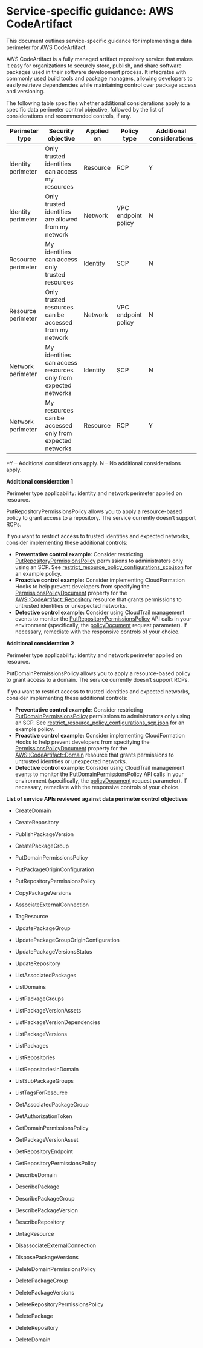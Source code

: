 
# Service-specific guidance: AWS CodeArtifact


This document outlines service-specific guidance for implementing a data perimeter for AWS CodeArtifact. 

AWS CodeArtifact is a fully managed artifact repository service that makes it easy for organizations to securely store, publish, and share software packages used in their software development process. It integrates with commonly used build tools and package managers, allowing developers to easily retrieve dependencies while maintaining control over package access and versioning.


The following table specifies whether additional considerations apply to a specific data perimeter control objective, followed by the list of considerations and recommended controls, if any.

| Perimeter type | Security objective | Applied on | Policy type | Additional considerations |
|----------------|-------------------|------------|-------------|------------------------|
| Identity perimeter | Only trusted identities can access my resources | Resource | RCP | Y |
| Identity perimeter | Only trusted identities are allowed from my network | Network | VPC endpoint policy | N |
| Resource perimeter | My identities can access only trusted resources | Identity | SCP | N |
| Resource perimeter | Only trusted resources can be accessed from my network | Network | VPC endpoint policy | N |
| Network perimeter | My identities can access resources only from expected networks | Identity | SCP | N |
| Network perimeter | My resources can be accessed only from expected networks | Resource | RCP | Y |

*Y – Additional considerations apply. N – No additional considerations apply.
 



**Additional consideration 1**

Perimeter type applicability: identity and network perimeter applied on resource.
        
PutRepositoryPermissionsPolicy allows you to apply a resource-based policy to grant access to a repository. The service currently doesn’t support RCPs.


If you want to restrict access to trusted identities and expected networks, consider implementing these additional controls:

* **Preventative control example**: Consider restricting [PutRepositoryPermissionsPolicy](https://docs.aws.amazon.com/codeartifact/latest/APIReference/API_PutRepositoryPermissionsPolicy.html) permissions to administrators only using an SCP. See [restrict_resource_policy_configurations_scp.json](../service_control_policies/service_specific_controls/restrict_resource_policy_configurations_scp.json) for an example policy.
* **Proactive control example:** Consider implementing CloudFormation Hooks to help prevent developers from specifying the [PermissionsPolicyDocument](https://docs.aws.amazon.com/AWSCloudFormation/latest/TemplateReference/aws-resource-codeartifact-repository.html#cfn-codeartifact-repository-permissionspolicydocument) property for the [AWS::CodeArtifact::Repository](https://docs.aws.amazon.com/AWSCloudFormation/latest/TemplateReference/aws-resource-codeartifact-repository.html) resource that grants permissions to untrusted identities or unexpected networks. 
* **Detective control example:** Consider using CloudTrail management events to monitor the [PutRepositoryPermissionsPolicy](https://docs.aws.amazon.com/codeartifact/latest/APIReference/API_PutRepositoryPermissionsPolicy.html) API calls in your environment (specifically, the [policyDocument](https://docs.aws.amazon.com/codeartifact/latest/APIReference/API_PutRepositoryPermissionsPolicy.html#codeartifact-PutRepositoryPermissionsPolicy-request-policyDocument) request parameter). If necessary, remediate with the responsive controls of your choice.



**Additional consideration 2**

Perimeter type applicability: identity and network perimeter applied on resource.
        
PutDomainPermissionsPolicy allows you to apply a resource-based policy to grant access to a domain. The service currently doesn’t support RCPs.


If you want to restrict access to trusted identities and expected networks, consider implementing these additional controls:

* **Preventative control example**: Consider restricting [PutDomainPermissionsPolicy](https://docs.aws.amazon.com/codeartifact/latest/APIReference/API_PutDomainPermissionsPolicy.html) permissions to administrators only using an SCP. See [restrict_resource_policy_configurations_scp.json](../service_control_policies/service_specific_controls/restrict_resource_policy_configurations_scp.json) for an example policy.
* **Proactive control example:** Consider implementing CloudFormation Hooks to help prevent developers from specifying the [PermissionsPolicyDocument](https://docs.aws.amazon.com/AWSCloudFormation/latest/TemplateReference/aws-resource-codeartifact-domain.html#cfn-codeartifact-domain-permissionspolicydocument) property for the [AWS::CodeArtifact::Domain](https://docs.aws.amazon.com/AWSCloudFormation/latest/TemplateReference/aws-resource-codeartifact-domain.html) resource that grants permissions to untrusted identities or unexpected networks. 
* **Detective control example:** Consider using CloudTrail management events to monitor the [PutDomainPermissionsPolicy](https://docs.aws.amazon.com/codeartifact/latest/APIReference/API_PutDomainPermissionsPolicy.html) API calls in your environment (specifically, the [policyDocument](https://docs.aws.amazon.com/codeartifact/latest/APIReference/API_PutDomainPermissionsPolicy.html#codeartifact-PutDomainPermissionsPolicy-request-policyDocument) request parameter). If necessary, remediate with the responsive controls of your choice. 


**List of service APIs reviewed against data perimeter control objectives**

* CreateDomain

* CreateRepository

* PublishPackageVersion

* CreatePackageGroup

* PutDomainPermissionsPolicy

* PutPackageOriginConfiguration

* PutRepositoryPermissionsPolicy

* CopyPackageVersions

* AssociateExternalConnection

* TagResource

* UpdatePackageGroup

* UpdatePackageGroupOriginConfiguration

* UpdatePackageVersionsStatus

* UpdateRepository

* ListAssociatedPackages

* ListDomains

* ListPackageGroups

* ListPackageVersionAssets

* ListPackageVersionDependencies

* ListPackageVersions

* ListPackages

* ListRepositories

* ListRepositoriesInDomain

* ListSubPackageGroups

* ListTagsForResource

* GetAssociatedPackageGroup

* GetAuthorizationToken

* GetDomainPermissionsPolicy

* GetPackageVersionAsset

* GetRepositoryEndpoint

* GetRepositoryPermissionsPolicy

* DescribeDomain

* DescribePackage

* DescribePackageGroup

* DescribePackageVersion

* DescribeRepository

* UntagResource

* DisassociateExternalConnection

* DisposePackageVersions

* DeleteDomainPermissionsPolicy

* DeletePackageGroup

* DeletePackageVersions

* DeleteRepositoryPermissionsPolicy

* DeletePackage

* DeleteRepository

* DeleteDomain


